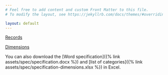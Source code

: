 ```yaml
---
# Feel free to add content and custom Front Matter to this file.
# To modify the layout, see https://jekyllrb.com/docs/themes/#overriding-theme-defaults

layout: default
---
```


[Records](./records)

[Dimensions](./dimensions)

You can also download the [Word specification]({% link assets/spec/specification.docx %}) and 
[list of categories]({% link assets/spec/specification-dimensions.xlsx %}) in Excel.
